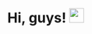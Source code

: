 # Hi, guys! <img src="https://raw.githubusercontent.com/MartinHeinz/MartinHeinz/master/wave.gif" width="30px" height="auto">
